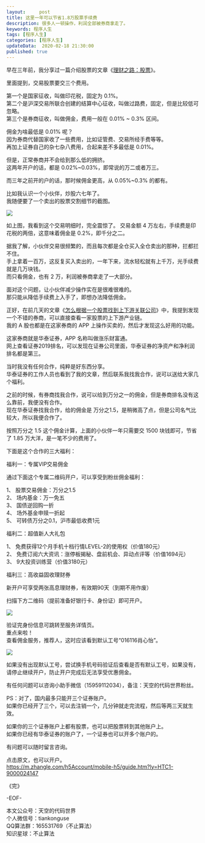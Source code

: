 ```yaml
---   
layout:     post  
title: 这里一年可以节省1.8万股票手续费  
description: 很多人一顿操作，利润全部被券商拿走了。   
keywords: 程序人生  
tags: [程序人生]    
categories: [程序人生]  
updateData:  2020-02-18 21:30:00  
published: true  
---  
```



早在三年前，我分享过一篇介绍股票的文章《[理财之路：股票](https://mp.weixin.qq.com/s/CLE5wOSFrM1n_sbHqp325A)》。  


里面提到，交易股票要交三个费用。  


第一个是国家征收，叫做印花税，固定为 0.1%。  
第二个是沪深交易所联合创建的结算中心征收，叫做过路费，固定，但是比较低可忽略。  
第三个是券商征收，叫做佣金，费用一般在 0.01% ~ 0.3% 区间。  


佣金为啥最低是 0.01% 呢？  
因为券商代替国家收了一些费用，比如证管费、交易所经手费等等。  
再加上证券自己的杂七杂八费用，合起来差不多最低是 0.01%。  


但是，正常券商并不会给到那么低的拥挤。  
这两年开户的话，都是 0.02%~0.03%，即常说的万二或者万三。  


而三年之前开的户的话，那时候佣金更高，从 0.05%~0.3% 的都有。  


比如我认识一个小伙伴，炒股六七年了。  
我随便要了一个卖出的股票交割细节的截图。  


![](http://res.tiankonguse.com/images/2021/01/11/001.png)



如上图，我看到这个交易明细时，完全震惊了。 
交易金额 4 万左右，手续费是印花税的两倍，这意味着佣金是 0.2%，即千分之二。  


据我了解，小伙伴交易很频繁的，而且每次都是全仓买入全仓卖出的那种，拦都拦不住。  
手上拿着一百万，这反复买入卖出的，一年下来，流水轻松就有上千万，光手续费就是几万块钱。  
而只看佣金，也有 2 万，利润被券商拿走了一大部分。  


面对这个问题，让小伙伴减少操作实在是很难很难的。  
那只能从降低手续费上入手了，即想办法降低佣金。  



正好，在前几天的文章《[怎么根据一个股票找到上下游关联公司](https://mp.weixin.qq.com/s/_3rnIKleN0S6tMBw31wYXQ)》中，我提到发现一个不错的券商，可以直接查看一家股票的上下游产业链。  
我的 A 股也都是在这家券商的 APP 上操作买卖的，然后才发现这么好用的功能。  


这家券商就是华泰证券，APP 名称叫做涨乐财富通。  
网上查看证券2019排名，可以发现在证券公司里面，华泰证券的净资产和净利润排名都是第三。 


当时我没有任何合作，纯粹是好东西分享。  
华泰证券的工作人员也看到了我的文章，然后联系我找我合作，说可以送给大家几个福利。  


之前的时候，有券商找我合作，说可以给到万分之一的佣金，但是券商排名没有这么靠前，我便没有合作。  
现在华泰证券找我合作，给的佣金是 万分之1.5，是稍微高了点，但是公司名气比较大，所以我便合作了。  


按照万分之 1.5 这个佣金计算，上面的小伙伴一年只需要交 1500 块钱即可，节省了 1.85 万大洋，是一笔不少的费用了。  



下面是这个合作的三大福利：  



福利一：专属VIP交易佣金


通过下面这个专属二维码开户，可以享受到粉丝佣金福利：  


1、 股票交易佣金：万分之1.5  
2、 场内基金：万一免五  
3、 国债逆回购一折  
4、 场外基金申赎一折起  
5、 可转债万分之0.1，沪市最低收费1元  


福利二：超值新人大礼包  


1、 免费获得12个月手机十档行情LEVEL-2的使用权（价值180元）  
2、 免费订阅六大资讯：涨停板揭秘、盘前机会、异动点评等（价值1694元）  
3、 9大投资训练营（价值3180元）  


福利三：高收益固收理财券  


新开户可享受两张高息理财券，有效期90天（到期不用作废）  



扫描下方二维码（提前准备好银行卡、身份证）即可开户。  


![](http://res.tiankonguse.com/images/2021/01/11/002.png)



验证完身份信息可跳转至服务详情页。  
重点来啦！  
查看佣金服务，推荐人，这时应该看到默认工号“016116肖心怡”。  

![](http://res.tiankonguse.com/images/2021/01/11/003.png)  


如果没有出现默认工号，尝试换手机号码验证后查看是否有默认工号，如果没有，请停止继续开户，防止开户完成后无法享受优惠佣金。


有任何问题可以咨询小助手微信（15959112034），备注：天空的代码世界粉丝。



PS：对了，国内最多只能开三个证券账户。  
如果你已经开了三个，可以去注销一个，几分钟就走完流程，然后等两三天就生效。  


如果你的三个证券账户上都有股票，也可以把股票转到其他账户上。  
如果你已经有华泰证券的账户了，一个证券也可以开多个账户的。  


有问题可以随时留言咨询。  


点击原文，也可以开户。  
https://m.zhangle.com/h5Account/mobile-h5/guide.htm?ly=HTC1-9000024147  



《完》  


-EOF-  



本文公众号：天空的代码世界  
个人微信号：tiankonguse  
QQ算法群：165531769（不止算法）  
知识星球：不止算法  

